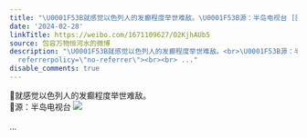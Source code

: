 ```yaml
---
title: "\U0001F53B就感觉以色列人的发癫程度举世难敌。\U0001F53B源：半岛电视台 [图片]"
date: '2024-02-28'
linkTitle: https://weibo.com/1671109627/O2KjhAUb5
source: 包容万物恒河水的微博
description: "\U0001F53B就感觉以色列人的发癫程度举世难敌。<br>\U0001F53B源：半岛电视台 <img style=\"\" src=\"https://tvax4.sinaimg.cn/large/639b1bfbly1hn9n1qeg2oj20c70e5n2c.jpg\"
  referrerpolicy=\"no-referrer\"><br><br> ..."
disable_comments: true
---
```

🔻就感觉以色列人的发癫程度举世难敌。<br>🔻源：半岛电视台 <img style="" src="https://tvax4.sinaimg.cn/large/639b1bfbly1hn9n1qeg2oj20c70e5n2c.jpg" referrerpolicy="no-referrer"><br><br> ...